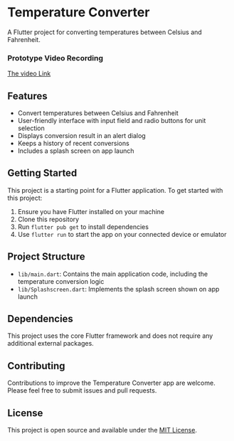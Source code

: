# Temperature Converter

A Flutter project for converting temperatures between Celsius and Fahrenheit.

### Prototype Video Recording

[The video Link](https://drive.google.com/file/d/1085weuz9CQEhOkhVFdpafCXOWLnPcgRl/view?usp=sharing "Drive Lnk to Prototype video")


## Features

- Convert temperatures between Celsius and Fahrenheit
- User-friendly interface with input field and radio buttons for unit selection
- Displays conversion result in an alert dialog
- Keeps a history of recent conversions
- Includes a splash screen on app launch

## Getting Started

This project is a starting point for a Flutter application. To get started with this project:

1. Ensure you have Flutter installed on your machine
2. Clone this repository
3. Run `flutter pub get` to install dependencies
4. Use `flutter run` to start the app on your connected device or emulator

## Project Structure

- `lib/main.dart`: Contains the main application code, including the temperature conversion logic
- `lib/Splashscreen.dart`: Implements the splash screen shown on app launch

## Dependencies

This project uses the core Flutter framework and does not require any additional external packages.

## Contributing

Contributions to improve the Temperature Converter app are welcome. Please feel free to submit issues and pull requests.

## License

This project is open source and available under the [MIT License](LICENSE).
